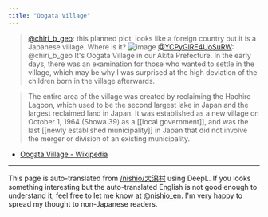 ```yaml
---
title: "Oogata Village"
---
```


> [@chiri_b_geo](https://twitter.com/chiri_b_geo/status/1652315198487932928?s=20): this planned plot, looks like a foreign country but it is a Japanese village. Where is it?
> ![image](https://gyazo.com/b2b1a230e003590ec8634d617e29974a/thumb/1000)
> [@YCPyGlRE4UoSuRW](https://twitter.com/YCPyGlRE4UoSuRW/status/1652432043345870848?s=20): @chiri_b_geo It's Oogata Village in our Akita Prefecture.
> In the early days, there was an examination for those who wanted to settle in the village, which may be why I was surprised at the high deviation of the children born in the village afterwards.

> The entire area of the village was created by reclaiming the Hachiro Lagoon, which used to be the second largest lake in Japan and the largest reclaimed land in Japan. It was established as a new village on October 1, 1964 (Showa 39) as a [[local government]], and was the last [[newly established municipality]] in Japan that did not involve the merger or division of an existing municipality.
- [Oogata Village - Wikipedia](https://ja.wikipedia.org/wiki/大潟村)


---
This page is auto-translated from [/nishio/大潟村](https://scrapbox.io/nishio/大潟村) using DeepL. If you looks something interesting but the auto-translated English is not good enough to understand it, feel free to let me know at [@nishio_en](https://twitter.com/nishio_en). I'm very happy to spread my thought to non-Japanese readers.
